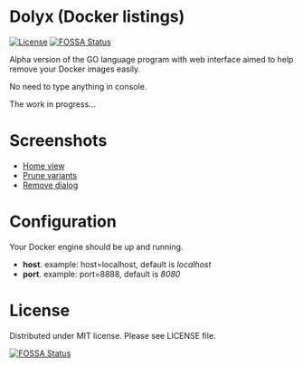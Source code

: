 # Dolyx (Docker listings)

[![License](https://img.shields.io/badge/license-MIT-orange.svg?style=flat)](https://opensource.org/licenses/MIT)
[![FOSSA Status](https://app.fossa.io/api/projects/git%2Bgithub.com%2Fwlsc%2Fdolyx.svg?type=shield)](https://app.fossa.io/projects/git%2Bgithub.com%2Fwlsc%2Fdolyx?ref=badge_shield)

Alpha version of the GO language program with web interface aimed
to help remove your Docker images easily.

No need to type anything in console.

The work in progress...

# Screenshots

* [Home view](https://github.com/wlsc/dolyx/blob/master/screenshots/dolyx-home.png)
* [Prune variants](https://github.com/wlsc/dolyx/blob/master/screenshots/dolyx-prune-list.png)  
* [Remove dialog](https://github.com/wlsc/dolyx/blob/master/screenshots/dolyx-remove-dialog.png)

# Configuration

Your Docker engine should be up and running.

* **host**. example: host=localhost, default is *localhost*
* **port**. example: port=8888, default is *8080*

# License

Distributed under MIT license. Please see LICENSE file.

[![FOSSA Status](https://app.fossa.io/api/projects/git%2Bgithub.com%2Fwlsc%2Fdolyx.svg?type=large)](https://app.fossa.io/projects/git%2Bgithub.com%2Fwlsc%2Fdolyx?ref=badge_large)